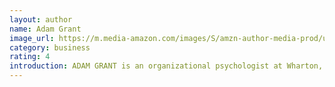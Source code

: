 ```yaml
---
layout: author
name: Adam Grant
image_url: https://m.media-amazon.com/images/S/amzn-author-media-prod/ug1ltd9sp9gd8jdpnfhsfjg99e.jpg
category: business
rating: 4
introduction: ADAM GRANT is an organizational psychologist at Wharton, where he has been the top-rated professor for seven straight years. His pioneering research has inspired people to rethink fundamental assumptions about motivation, generosity, and creativity. He has been recognized as one of the world’s 10 most influential management thinkers and Fortune’s 40 under 40, and has received distinguished scientific achievement awards from the American Psychological Association and the National Science Foundation. His work has been praised by J.J. Abrams, Richard Branson, Bill and Melinda Gates, Malcolm Gladwell, Daniel Kahneman, John Legend, and Malala Yousafzai. 
---
```

